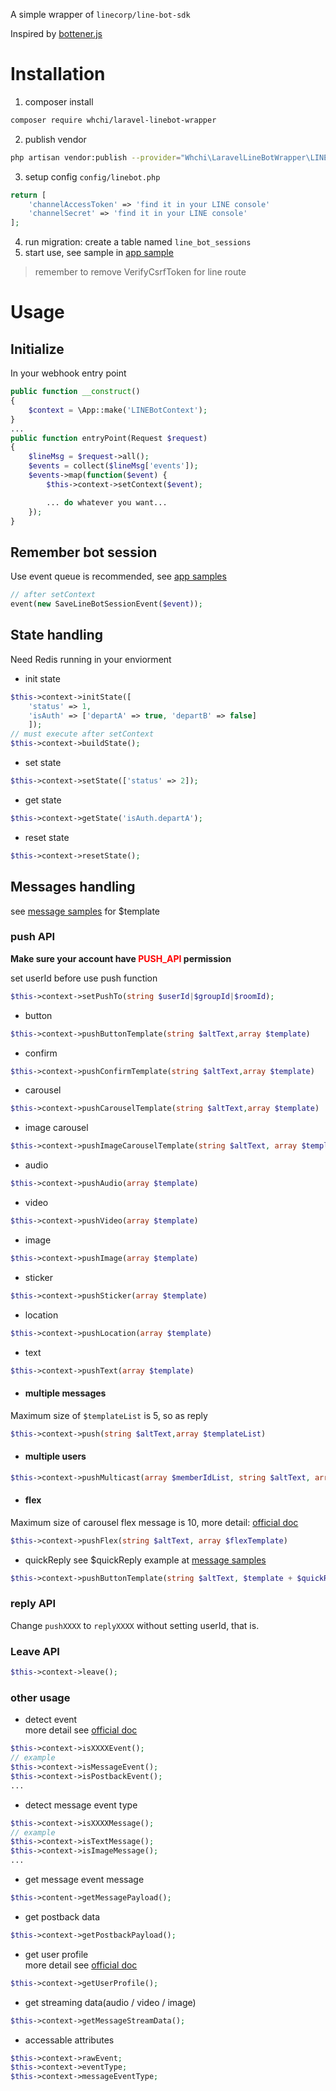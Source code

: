 A simple wrapper of `linecorp/line-bot-sdk`

Inspired by [bottener.js](https://github.com/Yoctol/bottender)

# Installation
1. composer install
```bash
composer require whchi/laravel-linebot-wrapper
```
2. publish vendor
```bash
php artisan vendor:publish --provider="Whchi\LaravelLineBotWrapper\LINEBotServiceProvider"
```
3. setup config `config/linebot.php`
```php
return [
    'channelAccessToken' => 'find it in your LINE console'
    'channelSecret' => 'find it in your LINE console'
];
```
4. run migration: create a table named `line_bot_sessions`
5. start use, see sample in [app sample](https://github.com/whchi/laravel-linebot-wrapper/tree/master/samples/app)
> remember to remove VerifyCsrfToken for line route
# Usage
## Initialize
In your webhook entry point
```php
public function __construct()
{
    $context = \App::make('LINEBotContext');
}
...
public function entryPoint(Request $request)
{
    $lineMsg = $request->all();
    $events = collect($lineMsg['events']);
    $events->map(function($event) {
        $this->context->setContext($event);

        ... do whatever you want...
    });
}
```
## Remember bot session
Use event queue is recommended, see [app samples](https://github.com/whchi/laravel-linebot-wrapper/tree/master/samples/app)
```php
// after setContext
event(new SaveLineBotSessionEvent($event));
```
## State handling
Need Redis running in your enviorment
* init state
```php
$this->context->initState([
    'status' => 1,
    'isAuth' => ['departA' => true, 'departB' => false]
    ]);
// must execute after setContext
$this->context->buildState();
```
* set state
```php
$this->context->setState(['status' => 2]);
```
* get state
```php
$this->context->getState('isAuth.departA');
```
* reset state
```php
$this->context->resetState();
```
## Messages handling
see [message samples](https://github.com/whchi/laravel-linebot-wrapper/tree/master/samples/message) for $template
### push API
**Make sure your account have <font color="red">PUSH_API</font> permission**

set userId before use push function
```php
$this->context->setPushTo(string $userId|$groupId|$roomId);
```
* button
```php
$this->context->pushButtonTemplate(string $altText,array $template)
```
* confirm
```php
$this->context->pushConfirmTemplate(string $altText,array $template)
```
* carousel
```php
$this->context->pushCarouselTemplate(string $altText,array $template)
```
* image carousel
```php
$this->context->pushImageCarouselTemplate(string $altText, array $template)
```
* audio
```php
$this->context->pushAudio(array $template)
```
* video
```php
$this->context->pushVideo(array $template)
```
* image
```php
$this->context->pushImage(array $template)
```
* sticker
```php
$this->context->pushSticker(array $template)
```
* location
```php
$this->context->pushLocation(array $template)
```
* text
```php
$this->context->pushText(array $template)
```
* #### multiple messages
Maximum size of `$templateList` is 5, so as reply
```php
$this->context->push(string $altText,array $templateList)
```
* #### multiple users
```php
$this->context->pushMulticast(array $memberIdList, string $altText, array $templateList)
```
* #### flex
Maximum size of carousel flex message is 10, more detail: [official doc](https://developers.line.biz/en/docs/messaging-api/using-flex-messages/)
```php
$this->context->pushFlex(string $altText, array $flexTemplate)
```
* quickReply
see $quickReply example at [message samples](https://github.com/whchi/laravel-linebot-wrapper/tree/master/samples/message)
```php
$this->context->pushButtonTemplate(string $altText, $template + $quickReply);
```
### reply API
Change `pushXXXX` to `replyXXXX` without setting userId, that is.
### Leave API
```php
$this->context->leave();
```
### other usage
* detect event\
more detail see [official doc](https://developers.line.biz/en/reference/messaging-api/#message-event)
```php
$this->context->isXXXXEvent();
// example
$this->context->isMessageEvent();
$this->context->isPostbackEvent();
...
```
* detect message event type
```php
$this->context->isXXXXMessage();
// example
$this->context->isTextMessage();
$this->context->isImageMessage();
...
```
* get message event message
```php
$this->content->getMessagePayload();
```
* get postback data
```php
$this->context->getPostbackPayload();
```
* get user profile\
more detail see [official doc](https://developers.line.biz/en/reference/messaging-api/#get-profile)
```php
$this->context->getUserProfile();
```
* get streaming data(audio / video / image)
```php
$this->context->getMessageStreamData();
```
* accessable attributes
```php
$this->context->rawEvent;
$this->context->eventType;
$this->context->messageEventType;
```
